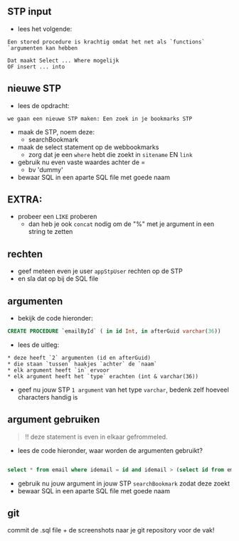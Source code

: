 ## STP input

- lees het volgende:
```
Een stored procedure is krachtig omdat het net als `functions` `argumenten kan hebben

Dat maakt Select ... Where mogelijk
OF insert ... into 
```

## nieuwe STP

- lees de opdracht:
```
we gaan een nieuwe STP maken: Een zoek in je bookmarks STP
```

- maak de STP, noem deze:
    - searchBookmark
- maak de select statement op de webbookmarks
    - zorg dat je een `where` hebt die zoekt in `sitename` EN `link`
- gebruik nu even vaste waardes achter de =
    - bv 'dummy'
- bewaar SQL in een aparte SQL file met goede naam

## EXTRA:
- probeer een `LIKE` proberen
    - dan heb je ook `concat` nodig om de "%" met je argument in een string te zetten

## rechten

- geef meteen even je user `appStpUser` rechten op de STP
- en sla dat op bij de SQL file 


## argumenten

- bekijk de code hieronder:
```SQL 
CREATE PROCEDURE `emailById` ( in id Int, in afterGuid varchar(36))
```

- lees de uitleg:
```
* deze heeft `2` argumenten (id en afterGuid)
* die staan `tussen` haakjes `achter` de `naam`
* elk argument heeft `in` ervoor
* elk argument heeft het `type` erachten (int & varchar(36))
```
- geef nu jouw STP `1 argument` van het type `varchar`, bedenk zelf hoeveel characters handig is

## argument gebruiken

> !! deze statement is even in elkaar gefrommeled.
- lees de code hieronder, waar worden de argumenten gebruikt?

```SQL

select * from email where idemail = id and idemail > (select id from email where guid = afterGuid)
```

- gebruik nu jouw argument in jouw STP `searchBookmark` zodat deze zoekt
- bewaar SQL in een aparte SQL file met goede naam


## git

commit de .sql file + de screenshots naar je git repository voor de vak!